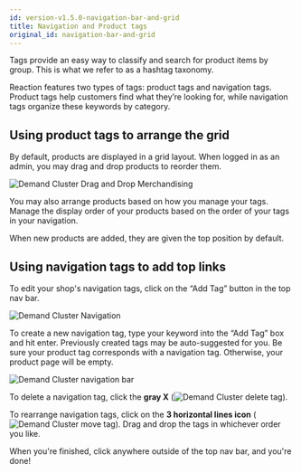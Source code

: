 ```yaml
---
id: version-v1.5.0-navigation-bar-and-grid
title: Navigation and Product tags
original_id: navigation-bar-and-grid
---
```

    
Tags provide an easy way to classify and search for product items by group. This is what we refer to as a hashtag taxonomy.

Reaction features two types of tags: product tags and navigation tags. Product tags help customers find what they’re looking for, while navigation tags organize these keywords by category.

## Using product tags to arrange the grid

By default, products are displayed in a grid layout. When logged in as an admin, you may drag and drop products to reorder them.

![](/assets/admin-product-grid.png "Demand Cluster Drag and Drop Merchandising")

You may also arrange products based on how you manage your tags. Manage the display order of your products based on the order of your tags in your navigation.

When new products are added, they are given the top position by default.

## Using navigation tags to add top links

To edit your shop's navigation tags, click on the “Add Tag” button in the top nav bar.

![](/assets/admin-homepage-nav-tag-1.png "Demand Cluster Navigation")

To create a new navigation tag, type your keyword into the “Add Tag” box and hit enter. Previously created tags may be auto-suggested for you. Be sure your product tag corresponds with a navigation tag. Otherwise, your product page will be empty.

![](/assets/admin-homepage-nav-tag-2.png "Demand Cluster navigation bar")

To delete a navigation tag, click the **gray X** (![](/assets/guide-icon-deletetag.png "Demand Cluster delete tag")).

To rearrange navigation tags, click on the **3 horizontal lines icon** (![](/assets/guide-icon-movetag.png "Demand Cluster move tag")). Drag and drop the tags in whichever order you like.

When you're finished, click anywhere outside of the top nav bar, and you're done!
